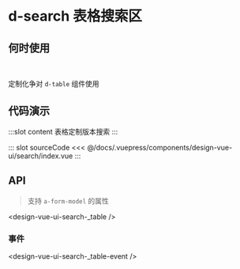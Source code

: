 # d-search 表格搜索区

## 何时使用


<br/>

定制化争对 `d-table` 组件使用

## 代码演示

<box single>
<tag text="基本">
<design-vue-ui-search-index />

:::slot content
表格定制版本搜索
:::

::: slot sourceCode
<<< @/docs/.vuepress/components/design-vue-ui/search/index.vue
:::

</tag>
</box>

## API

> 支持 `a-form-model` 的属性

<design-vue-ui-search-_table />

### 事件 

<design-vue-ui-search-_table-event />